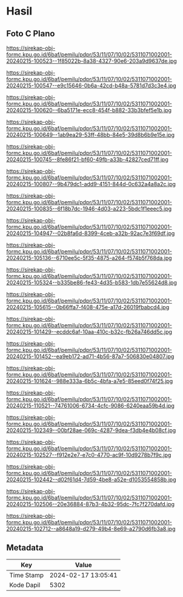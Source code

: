# Hasil

## Foto C Plano

https://sirekap-obj-formc.kpu.go.id/6baf/pemilu/pdpr/53/11/07/10/02/5311071002001-20240215-100523--1f85022b-8a38-4327-90e6-203a9d9637de.jpg

https://sirekap-obj-formc.kpu.go.id/6baf/pemilu/pdpr/53/11/07/10/02/5311071002001-20240215-100547--e9c15646-0b6a-42cd-b48a-5781d7d3c3e4.jpg

https://sirekap-obj-formc.kpu.go.id/6baf/pemilu/pdpr/53/11/07/10/02/5311071002001-20240215-100620--6ba5171e-ecc8-454f-b882-33b3bfef5e1b.jpg

https://sirekap-obj-formc.kpu.go.id/6baf/pemilu/pdpr/53/11/07/10/02/5311071002001-20240215-100649--1ab9ea29-53ff-48bb-84e5-39d8b6b9e15e.jpg

https://sirekap-obj-formc.kpu.go.id/6baf/pemilu/pdpr/53/11/07/10/02/5311071002001-20240215-100745--8fe86f21-bf60-49fb-a33b-42827ced71ff.jpg

https://sirekap-obj-formc.kpu.go.id/6baf/pemilu/pdpr/53/11/07/10/02/5311071002001-20240215-100807--9b479dc1-add9-4151-844d-0c632a4a8a2c.jpg

https://sirekap-obj-formc.kpu.go.id/6baf/pemilu/pdpr/53/11/07/10/02/5311071002001-20240215-100835--6f18b7dc-1946-4d03-a223-5bdc1f1eeec5.jpg

https://sirekap-obj-formc.kpu.go.id/6baf/pemilu/pdpr/53/11/07/10/02/5311071002001-20240215-104947--02b8fa6d-8399-4ceb-a32b-92ac7e3f69df.jpg

https://sirekap-obj-formc.kpu.go.id/6baf/pemilu/pdpr/53/11/07/10/02/5311071002001-20240215-105136--6710ee5c-5f35-4875-a264-f574b5f768da.jpg

https://sirekap-obj-formc.kpu.go.id/6baf/pemilu/pdpr/53/11/07/10/02/5311071002001-20240215-105324--b335be86-fe43-4d35-b583-1db7e55624d8.jpg

https://sirekap-obj-formc.kpu.go.id/6baf/pemilu/pdpr/53/11/07/10/02/5311071002001-20240215-105615--0b66ffa7-f408-475e-a17d-26019fbabcd4.jpg

https://sirekap-obj-formc.kpu.go.id/6baf/pemilu/pdpr/53/11/07/10/02/5311071002001-20240215-101429--ecddc6af-10aa-410c-b32c-fb26a746dd5c.jpg

https://sirekap-obj-formc.kpu.go.id/6baf/pemilu/pdpr/53/11/07/10/02/5311071002001-20240215-101452--ea9eb172-ad71-4b56-87a7-506830e04807.jpg

https://sirekap-obj-formc.kpu.go.id/6baf/pemilu/pdpr/53/11/07/10/02/5311071002001-20240215-101624--988e333a-6b5c-4bfa-a7e5-85eed0f74f25.jpg

https://sirekap-obj-formc.kpu.go.id/6baf/pemilu/pdpr/53/11/07/10/02/5311071002001-20240215-110521--74761006-6734-4cfc-9086-6240eaa59b4d.jpg

https://sirekap-obj-formc.kpu.go.id/6baf/pemilu/pdpr/53/11/07/10/02/5311071002001-20240215-102349--00bf28ae-069c-4287-9dea-f3db4e4b08cf.jpg

https://sirekap-obj-formc.kpu.go.id/6baf/pemilu/pdpr/53/11/07/10/02/5311071002001-20240215-102527--f912e2e7-e7c0-4770-ac9f-10d9278b7f9c.jpg

https://sirekap-obj-formc.kpu.go.id/6baf/pemilu/pdpr/53/11/07/10/02/5311071002001-20240215-102442--d02f61d4-7d59-4be8-a52e-d1053554858b.jpg

https://sirekap-obj-formc.kpu.go.id/6baf/pemilu/pdpr/53/11/07/10/02/5311071002001-20240215-102506--20e36884-87b3-4b32-95dc-7fc7f270dafd.jpg

https://sirekap-obj-formc.kpu.go.id/6baf/pemilu/pdpr/53/11/07/10/02/5311071002001-20240215-102712--a8648a19-d279-49b4-8e69-a2790d6fb3a8.jpg


## Metadata

| Key        | Value               |
| ---------- | ------------------- |
| Time Stamp | 2024-02-17 13:05:41 |
| Kode Dapil | 5302                |



